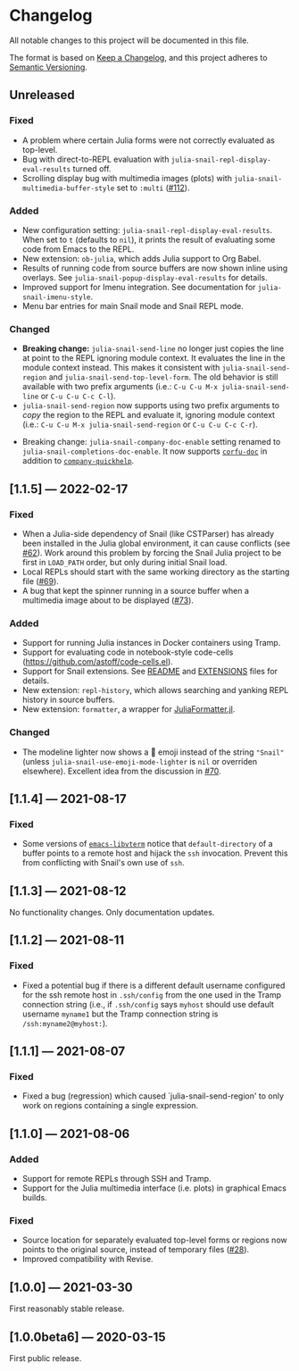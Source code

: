 # Changelog

All notable changes to this project will be documented in this file.

The format is based on [Keep a Changelog](https://keepachangelog.com/en/1.0.0/),
and this project adheres to [Semantic Versioning](https://semver.org/spec/v2.0.0.html).


## Unreleased

### Fixed

- A problem where certain Julia forms were not correctly evaluated as top-level.
- Bug with direct-to-REPL evaluation with `julia-snail-repl-display-eval-results` turned off.
- Scrolling display bug with multimedia images (plots) with `julia-snail-multimedia-buffer-style` set to `:multi` ([#112](https://github.com/gcv/julia-snail/issues/112)).


### Added

- New configuration setting: `julia-snail-repl-display-eval-results`. When set to `t` (defaults to `nil`), it prints the result of evaluating some code from Emacs to the REPL.
- New extension: `ob-julia`, which adds Julia support to Org Babel.
- Results of running code from source buffers are now shown inline using overlays. See `julia-snail-popup-display-eval-results` for details.
- Improved support for Imenu integration. See documentation for `julia-snail-imenu-style`.
- Menu bar entries for main Snail mode and Snail REPL mode.


### Changed

- **Breaking change:** `julia-snail-send-line` no longer just copies the line at point to the REPL ignoring module context. It evaluates the line in the module context instead. This makes it consistent with `julia-snail-send-region` and `julia-snail-send-top-level-form`. The old behavior is still available with two prefix arguments (i.e.: `C-u C-u M-x julia-snail-send-line` or `C-u C-u C-c C-l`).
- `julia-snail-send-region` now supports using two prefix arguments to _copy_ the region to the REPL and evaluate it, ignoring module context (i.e.: `C-u C-u M-x julia-snail-send-region` or `C-u C-u C-c C-r`).
* Breaking change: `julia-snail-company-doc-enable` setting renamed to `julia-snail-completions-doc-enable`. It now supports [`corfu-doc`](https://github.com/galeo/corfu-doc) in addition to [`company-quickhelp`](https://www.github.com/expez/company-quickhelp).


## [1.1.5] — 2022-02-17

### Fixed

- When a Julia-side dependency of Snail (like CSTParser) has already been installed in the Julia global environment, it can cause conflicts (see [#62](https://github.com/gcv/julia-snail/issues/62)). Work around this problem by forcing the Snail Julia project to be first in `LOAD_PATH` order, but only during initial Snail load.
- Local REPLs should start with the same working directory as the starting file ([#69](https://github.com/gcv/julia-snail/issues/69)).
- A bug that kept the spinner running in a source buffer when a multimedia image about to be displayed ([#73](https://github.com/gcv/julia-snail/pull/73)).


### Added

- Support for running Julia instances in Docker containers using Tramp.
- Support for evaluating code in notebook-style code-cells (https://github.com/astoff/code-cells.el).
- Support for Snail extensions. See [README](https://github.com/gcv/julia-snail#extensions) and [EXTENSIONS](https://github.com/gcv/julia-snail/blob/master/EXTENSIONS.md) files for details.
- New extension: `repl-history`, which allows searching and yanking REPL history in source buffers.
- New extension: `formatter`, a wrapper for [JuliaFormatter.jl](https://github.com/domluna/JuliaFormatter.jl).


### Changed

- The modeline lighter now shows a 🐌 emoji instead of the string `"Snail"` (unless `julia-snail-use-emoji-mode-lighter` is `nil` or overriden elsewhere). Excellent idea from the discussion in [#70](https://github.com/gcv/julia-snail/issues/70).


## [1.1.4] — 2021-08-17

### Fixed

- Some versions of [`emacs-libvterm`](https://github.com/akermu/emacs-libvterm) notice that `default-directory` of a buffer points to a remote host and hijack the `ssh` invocation. Prevent this from conflicting with Snail's own use of `ssh`.


## [1.1.3] — 2021-08-12

No functionality changes. Only documentation updates.


## [1.1.2] — 2021-08-11

### Fixed

- Fixed a potential bug if there is a different default username configured for the ssh remote host in `.ssh/config` from the one used in the Tramp connection string (i.e., if `.ssh/config` says `myhost` should use default username `myname1` but the Tramp connection string is `/ssh:myname2@myhost:`).


## [1.1.1] — 2021-08-07

### Fixed

- Fixed a bug (regression) which caused `julia-snail-send-region' to only work on regions containing a single expression.


## [1.1.0] — 2021-08-06

### Added

- Support for remote REPLs through SSH and Tramp.
- Support for the Julia multimedia interface (i.e. plots) in graphical Emacs builds.


### Fixed

- Source location for separately evaluated top-level forms or regions now points to the original source, instead of temporary files ([#28](https://github.com/gcv/julia-snail/issues/28)).
- Improved compatibility with Revise.


## [1.0.0] — 2021-03-30

First reasonably stable release.


## [1.0.0beta6] — 2020-03-15

First public release.
